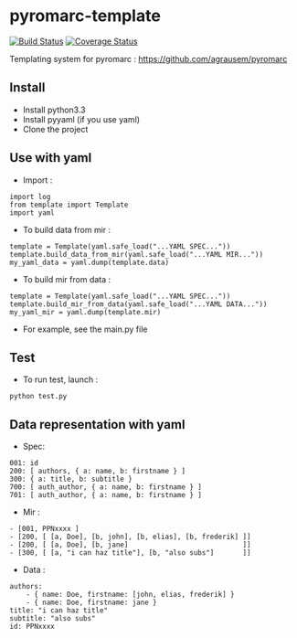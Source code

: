 pyromarc-template
=================
[![Build Status](https://travis-ci.org/morganbohn/pyromarc-template.svg?branch=devel)](https://travis-ci.org/morganbohn/pyromarc-template)
[![Coverage Status](https://coveralls.io/repos/morganbohn/pyromarc-template/badge.png?branch=master)](https://coveralls.io/r/morganbohn/pyromarc-template?branch=master)

Templating system for pyromarc : https://github.com/agrausem/pyromarc

Install
-------

- Install python3.3
- Install pyyaml (if you use yaml)
- Clone the project


Use with yaml
-------------

- Import :

```
import log
from template import Template
import yaml
```

- To build data from mir :

```
template = Template(yaml.safe_load("...YAML SPEC..."))
template.build_data_from_mir(yaml.safe_load("...YAML MIR..."))
my_yaml_data = yaml.dump(template.data)
```

- To build mir from data :

```
template = Template(yaml.safe_load("...YAML SPEC..."))
template.build_mir_from_data(yaml.safe_load("...YAML DATA..."))
my_yaml_mir = yaml.dump(template.mir)
```

- For example, see the main.py file


Test
----

- To run test, launch : 
```
python test.py
```


Data representation with yaml
-----------------------------

- Spec:

```
001: id
200: [ authors, { a: name, b: firstname } ]
300: { a: title, b: subtitle }
700: [ auth_author, { a: name, b: firstname } ]
701: [ auth_author, { a: name, b: firstname } ]
```

- Mir :

```
- [001, PPNxxxx ]
- [200, [ [a, Doe], [b, john], [b, elias], [b, frederik] ]]
- [200, [ [a, Doe], [b, jane]                            ]]
- [300, [ [a, "i can haz title"], [b, "also subs"]       ]]
```

- Data :

```
authors:
    - { name: Doe, firstname: [john, elias, frederik] }
    - { name: Doe, firstname: jane }
title: "i can haz title"
subtitle: "also subs"
id: PPNxxxx
```
